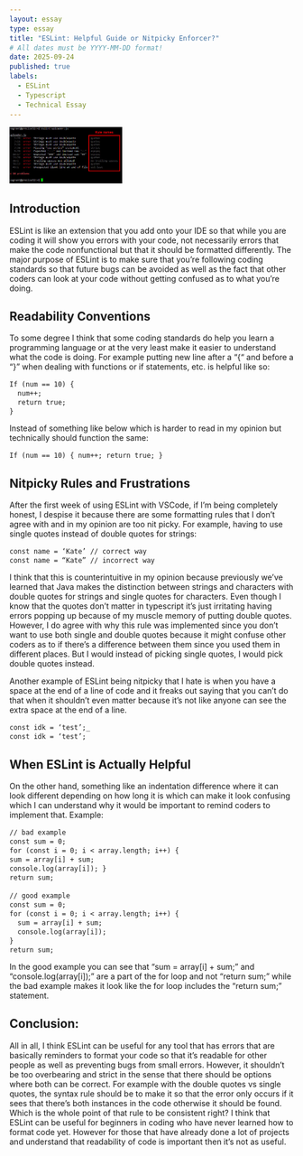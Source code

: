 ```yaml
---
layout: essay
type: essay
title: "ESLint: Helpful Guide or Nitpicky Enforcer?"
# All dates must be YYYY-MM-DD format!
date: 2025-09-24
published: true
labels:
  - ESLint
  - Typescript
  - Technical Essay
---
```


<img width="200px" class="rounded float-start pe-4" src="../img/ESLint.jpg">

## Introduction
ESLint is like an extension that you add onto your IDE so that while you are coding it will show you errors with your code, not necessarily errors that make the code nonfunctional but that it should be formatted differently. The major purpose of ESLint is to make sure that you’re following coding standards so that future bugs can be avoided as well as the fact that other coders can look at your code without getting confused as to what you’re doing. 

## Readability Conventions
To some degree I think that some coding standards do help you learn a programming language or at the very least make it easier to understand what the code is doing. For example putting new line after a “{“ and before a “}” when dealing with functions or if statements, etc. is helpful like so: 
```
If (num == 10) {
  num++;
  return true;
}
```
Instead of something like below which is harder to read in my opinion but technically should function the same:
```
If (num == 10) { num++; return true; }
```

## Nitpicky Rules and Frustrations
After the first week of using ESLint with VSCode, if I’m being completely honest, I despise it because there are some formatting rules that I don’t agree with and in my opinion are too nit picky. For example, having to use single quotes instead of double quotes for strings:
```
const name = ‘Kate’ // correct way
const name = “Kate” // incorrect way
```
I think that this is counterintuitive in my opinion because previously we’ve learned that Java makes the distinction between strings and characters with double quotes for strings and single quotes for characters. Even though I know that the quotes don’t matter in typescript it’s just irritating having errors popping up because of my muscle memory of putting double quotes. However, I do agree with why this rule was implemented since you don’t want to use both single and double quotes because it might confuse other coders as to if there’s a difference between them since you used them in different places. But I would instead of picking single quotes, I would pick double quotes instead.

Another example of ESLint being nitpicky that I hate is when you have a space at the end of a line of code and it freaks out saying that you can’t do that when it shouldn’t even matter because it’s not like anyone can see the extra space at the end of a line. 
```
const idk = ‘test’;_
const idk = ‘test’;
```

## When ESLint is Actually Helpful
On the other hand, something like an indentation difference where it can look different depending on how long it is which can make it look confusing which I can understand why it would be important to remind coders to implement that. 
Example:
```
// bad example
const sum = 0;
for (const i = 0; i < array.length; i++) {
sum = array[i] + sum;
console.log(array[i]); }
return sum;

// good example
const sum = 0;
for (const i = 0; i < array.length; i++) {
  sum = array[i] + sum;
  console.log(array[i]);
}
return sum;
```
In the good example you can see that “sum = array[i] + sum;” and “console.log(array[i]);” are a part of the for loop and not “return sum;” while the bad example makes it look like the for loop includes the “return sum;” statement. 

## Conclusion:
All in all, I think ESLint can be useful for any tool that has errors that are basically reminders to format your code so that it’s readable for other people as well as preventing bugs from small errors. However, it shouldn’t be too overbearing and strict in the sense that there should be options where both can be correct. For example with the double quotes vs single quotes, the syntax rule should be to make it so that the error only occurs if it sees that there’s both instances in the code otherwise it should be found. Which is the whole point of that rule to be consistent right? I think that ESLint can be useful for beginners in coding who have never learned how to format code yet. However for those that have already done a lot of projects and understand that readability of code is important then it’s not as useful.

